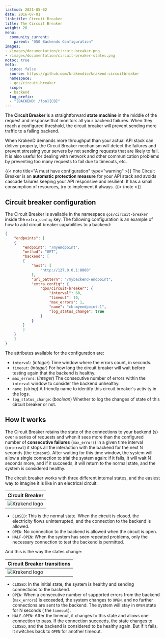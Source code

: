 ```yaml
---
lastmod: 2021-05-02
date: 2016-07-01
linktitle: Circuit Breaker
title: The Circuit Breaker
weight: 20
menu:
  community_current:
    parent: "050 Backends Configuration"
images:
- /images/documentation/circuit-breaker.png
- /images/documentation/circuit-breaker-states.png
notoc: true
meta:
  since: false
  source: https://github.com/krakendio/krakend-circuitbreaker
  namespace:
  - qos/circuit-breaker
  scope:
  - backend
  log_prefix:
  - "[BACKEND: /foo][CB]"
---
```

The **Circuit Breaker** is a straightforward **state machine** in the middle of the request and response that monitors all your backend failures. When they reach a configured threshold, the circuit breaker will prevent sending more traffic to a failing backend.

When KrakenD demands more throughput than your actual API stack can deliver properly, the Circuit Breaker mechanism will detect the failures and prevent stressing your servers by not sending requests that are likely to fail. It is also useful for dealing with network and other communication problems by preventing too many requests to fail due to timeouts, etc.

{{< note title="A must have configuration" type="warning" >}}
The Circuit Breaker is an **automatic protection measure** for your API stack and avoids cascade failures keeping your API responsive and resilient. It has a small consumption of resources, try to implement it always.
{{< /note >}}


## Circuit breaker configuration

The Circuit Breaker is available in the namespace `qos/circuit-breaker` inside the `extra_config` key. The following configuration is an example of how to add circuit breaker capabilities to a backend:
```json
{
    "endpoints": [
    {
        "endpoint": "/myendpoint",
        "method": "GET",
        "backend": [
        {
            "host": [
                "http://127.0.0.1:8080"
            ],
            "url_pattern": "/mybackend-endpoint",
            "extra_config": {
                "qos/circuit-breaker": {
                    "interval": 60,
                    "timeout": 10,
                    "max_errors": 1,
                    "name": "cb-myendpoint-1",
                    "log_status_change": true
                }
            }
        }
        ]
    }
    ]
}
```

The attributes available for the configuration are:

- `interval`: (*integer*) Time window where the errors count, in seconds.
- `timeout`: (*integer*) For how long the circuit breaker will wait before testing again that the backend is healthy.
- `max_errors`: (*integer*) The consecutive number of errors within the `interval` window to consider the backend unhealthy.
- `name`: (*string*) A friendly name to identify this circuit breaker's activity in the logs.
- `log_status_change`: (*boolean*)  Whether to log the changes of state of this circuit breaker or not.

## How it works

The Circuit Breaker retains the state of the connections to your backend (s) over a series of requests
and when it sees more than the configured number of **consecutive failures** (`max_errors`) in a given time interval (`interval`)
it stops all the interaction with the backend for the next N seconds (the `timeout`). After waiting for this time window, the system will allow a single connection to trial the system again: if it fails, it will wait N seconds more, and if it succeeds, it will return to the normal state, and the system is considered healthy.

The circuit breaker works with three different internal states, and the easiest way to imagine it is like in an electrical circuit:

| Circuit Breaker |
|-----------|
| ![Krakend logo](/images/documentation/circuit-breaker.png) |

- `CLOSED`: This is the normal state. When the circuit is closed, the electricity flows uninterrupted, and the connection to the backend is allowed.
- `OPEN`: No connection to the backend is allowed when the circuit is open.
- `HALF-OPEN`: When the system has seen repeated problems, only the necessary connection to test the backend is permitted.

And this is the way the states change:

| Circuit Breaker transitions |
|-----|
| ![Krakend logo](/images/documentation/circuit-breaker-states.png) |

- `CLOSED`: In the initial state, the system is healthy and sending connections to the backend.
- `OPEN`: When a consecutive number of supported errors from the backend (`max_errors`) is exceeded, the system changes to `OPEN`, and no further connections are sent to the backend. The system will stay in `OPEN` state for N seconds ( the `timeout`).
- `HALF-OPEN`: After the timeout, it changes to this state and allows one connection to pass. If the connection succeeds, the state changes to `CLOSED`, and the backend is considered to be healthy again. But if it fails, it switches back to `OPEN` for another timeout.
